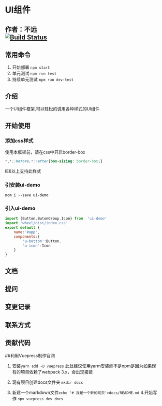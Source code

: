 # UI组件
**作者：不远**   
[![Build Status](https://travis-ci.org/buyuanwanli/wheel.svg?branch=master)](https://travis-ci.org/buyuanwanli/wheel)
---------------------------------
## 常用命令
1. 开始部署
`npm start`
2. 单元测试
`npm run test`
3. 持续单元测试
`npm run dev-test`

## 介绍
一个UI组件框架,可以轻松的调用各种样式的UI组件
## 开始使用
### 添加css样式
使用本框架前，请在css中开启border-box
```css
*,*::before,*::after{box-sizing: border-box;}
```
IE8以上支持此样式
### 引安装ui-demo
```npm
nom i --save ui-demo
```
### 引入ui-demo
```javascript
import {Button,ButonGroup,Icon} from  'ui-demo'
import 'wheel/dist/index.css'
export default {
    name:'#app',
    components:{
        'u-button':Button,
        'u-icon':Icon
    }
}
```
## 文档

## 提问

## 变更记录

## 联系方式

## 贡献代码

##利用Vuepress制作官网
1. 安装`yarn add -D vuepress`
此处建议使用yarm安装而不是npm是因为如果现有的项目依赖了webpack 3.x，会出现报错

2. 现有项目创建docs文件夹 `mkdir docs`
3. 新建一个markdown文件`echo '# 我是一个新的网页'>docs/README.md`
4.开始写作 `npx vuepress dev docs`


